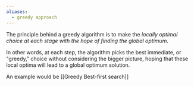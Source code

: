 ```yaml
---
aliases:
  - greedy approach
---
```

The principle behind a greedy algorithm is to make the *locally optimal choice at each stage with the hope of finding the global optimum*. 

In other words, at each step, the algorithm picks the best immediate, or "greedy," choice without considering the bigger picture, hoping that these local optima will lead to a global optimum solution.

An example would be [[Greedy Best-first search]]